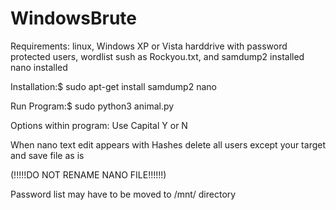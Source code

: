 
# WindowsBrute
Requirements:
linux,
Windows XP or Vista harddrive with password protected users,
wordlist sush as Rockyou.txt, and
samdump2 installed
nano installed

Installation:$ sudo apt-get install samdump2 nano

Run Program:$ sudo python3 animal.py

Options within program: Use Capital Y or N

When nano text edit appears with Hashes delete all users except your target and save file as is 

(!!!!!DO NOT RENAME NANO FILE!!!!!!)

Password list may have to be moved to /mnt/ directory 

